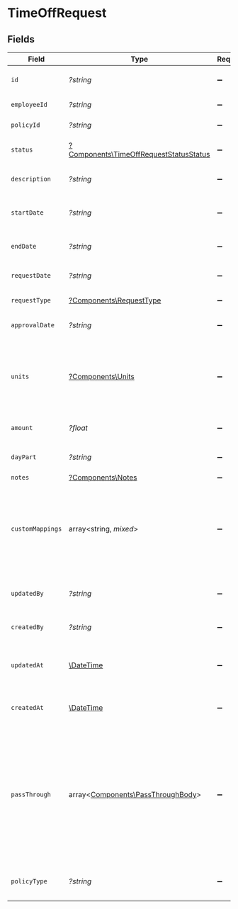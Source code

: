 # TimeOffRequest


## Fields

| Field                                                                                                                                                   | Type                                                                                                                                                    | Required                                                                                                                                                | Description                                                                                                                                             | Example                                                                                                                                                 |
| ------------------------------------------------------------------------------------------------------------------------------------------------------- | ------------------------------------------------------------------------------------------------------------------------------------------------------- | ------------------------------------------------------------------------------------------------------------------------------------------------------- | ------------------------------------------------------------------------------------------------------------------------------------------------------- | ------------------------------------------------------------------------------------------------------------------------------------------------------- |
| `id`                                                                                                                                                    | *?string*                                                                                                                                               | :heavy_minus_sign:                                                                                                                                      | A unique identifier for an object.                                                                                                                      | 12345                                                                                                                                                   |
| `employeeId`                                                                                                                                            | *?string*                                                                                                                                               | :heavy_minus_sign:                                                                                                                                      | ID of the employee                                                                                                                                      | 12345                                                                                                                                                   |
| `policyId`                                                                                                                                              | *?string*                                                                                                                                               | :heavy_minus_sign:                                                                                                                                      | ID of the policy                                                                                                                                        | 12345                                                                                                                                                   |
| `status`                                                                                                                                                | [?Components\TimeOffRequestStatusStatus](../../Models/Components/TimeOffRequestStatusStatus.md)                                                         | :heavy_minus_sign:                                                                                                                                      | The status of the time off request.                                                                                                                     | approved                                                                                                                                                |
| `description`                                                                                                                                           | *?string*                                                                                                                                               | :heavy_minus_sign:                                                                                                                                      | Description of the time off request.                                                                                                                    | Enjoying some sun.                                                                                                                                      |
| `startDate`                                                                                                                                             | *?string*                                                                                                                                               | :heavy_minus_sign:                                                                                                                                      | The start date of the time off request.                                                                                                                 | 2022-04-01                                                                                                                                              |
| `endDate`                                                                                                                                               | *?string*                                                                                                                                               | :heavy_minus_sign:                                                                                                                                      | The end date of the time off request.                                                                                                                   | 2022-04-01                                                                                                                                              |
| `requestDate`                                                                                                                                           | *?string*                                                                                                                                               | :heavy_minus_sign:                                                                                                                                      | The date the request was made.                                                                                                                          | 2022-03-21                                                                                                                                              |
| `requestType`                                                                                                                                           | [?Components\RequestType](../../Models/Components/RequestType.md)                                                                                       | :heavy_minus_sign:                                                                                                                                      | The type of request                                                                                                                                     | vacation                                                                                                                                                |
| `approvalDate`                                                                                                                                          | *?string*                                                                                                                                               | :heavy_minus_sign:                                                                                                                                      | The date the request was approved                                                                                                                       | 2022-03-21                                                                                                                                              |
| `units`                                                                                                                                                 | [?Components\Units](../../Models/Components/Units.md)                                                                                                   | :heavy_minus_sign:                                                                                                                                      | The unit of time off requested. Possible values include: `hours`, `days`, or `other`.                                                                   | hours                                                                                                                                                   |
| `amount`                                                                                                                                                | *?float*                                                                                                                                                | :heavy_minus_sign:                                                                                                                                      | The amount of time off requested.                                                                                                                       | 3.5                                                                                                                                                     |
| `dayPart`                                                                                                                                               | *?string*                                                                                                                                               | :heavy_minus_sign:                                                                                                                                      | The day part of the time off request.                                                                                                                   | morning                                                                                                                                                 |
| `notes`                                                                                                                                                 | [?Components\Notes](../../Models/Components/Notes.md)                                                                                                   | :heavy_minus_sign:                                                                                                                                      | N/A                                                                                                                                                     |                                                                                                                                                         |
| `customMappings`                                                                                                                                        | array<string, *mixed*>                                                                                                                                  | :heavy_minus_sign:                                                                                                                                      | When custom mappings are configured on the resource, the result is included here.                                                                       |                                                                                                                                                         |
| `updatedBy`                                                                                                                                             | *?string*                                                                                                                                               | :heavy_minus_sign:                                                                                                                                      | The user who last updated the object.                                                                                                                   | 12345                                                                                                                                                   |
| `createdBy`                                                                                                                                             | *?string*                                                                                                                                               | :heavy_minus_sign:                                                                                                                                      | The user who created the object.                                                                                                                        | 12345                                                                                                                                                   |
| `updatedAt`                                                                                                                                             | [\DateTime](https://www.php.net/manual/en/class.datetime.php)                                                                                           | :heavy_minus_sign:                                                                                                                                      | The date and time when the object was last updated.                                                                                                     | 2020-09-30T07:43:32.000Z                                                                                                                                |
| `createdAt`                                                                                                                                             | [\DateTime](https://www.php.net/manual/en/class.datetime.php)                                                                                           | :heavy_minus_sign:                                                                                                                                      | The date and time when the object was created.                                                                                                          | 2020-09-30T07:43:32.000Z                                                                                                                                |
| `passThrough`                                                                                                                                           | array<[Components\PassThroughBody](../../Models/Components/PassThroughBody.md)>                                                                         | :heavy_minus_sign:                                                                                                                                      | The pass_through property allows passing service-specific, custom data or structured modifications in request body when creating or updating resources. |                                                                                                                                                         |
| `policyType`                                                                                                                                            | *?string*                                                                                                                                               | :heavy_minus_sign:                                                                                                                                      | The policy type of the time off request                                                                                                                 | sick                                                                                                                                                    |